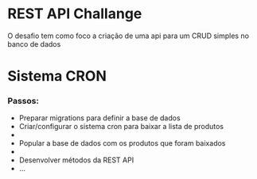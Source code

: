 <h1>REST API Challange</h1>

<p>O desafio tem como foco a criação de uma api para um CRUD simples no banco de dados</p>


<h1>Sistema CRON</h1>


<h3>Passos:</h3>
<ul>
    <li>Preparar migrations para definir a base de dados</li>
    <li>Criar/configurar o sistema cron para baixar a lista de produtos<li>
    <li>Popular a base de dados com os produtos que foram baixados<li>
    <li>Desenvolver métodos da REST API</li>
    <li>...</li>
</ul>
